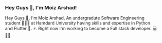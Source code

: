 ### Hey Guys 👋, I'm Moiz Arshad!

Hey Guys 👋, I'm Moiz Arshad, An undergradute Software Engineering student 🙍🏽‍♂️ at Hamdard University having skills and expertise in Python and Flutter 💫.
⚡️. Right now I'm working to become a Full stack developer. 💻👨‍💻

<!--
**MoizArshad10/MoizArshad10** is a ✨ _special_ ✨ repository because its `README.md` (this file) appears on your GitHub profile.

<img src="https://github-readme-stats.vercel.app/api?username=MoizArshad10&&show_icons=true&title_color=ffffff&icon_color=bb2acf&text_color=daf7dc&bg_color=151515">

Here are some ideas to get you started:

- 🔭 I’m currently working on ...
- 🌱 I’m currently learning ...
- 👯 I’m looking to collaborate on ...
- 🤔 I’m looking for help with ...
- 💬 Ask me about ...
- 📫 How to reach me: ...
- 😄 Pronouns: ...
- ⚡ Fun fact: ...
-->
